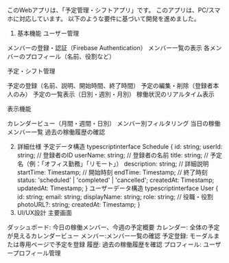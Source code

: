 このWebアプリは、「予定管理・シフトアプリ」です。
このアプリは、PC/スマホに対応しています。
以下のような要件に基づいて開発を進めました。

1. 基本機能
ユーザー管理

メンバーの登録・認証（Firebase Authentication）
メンバー一覧の表示
各メンバーのプロフィール（名前、役割など）

予定・シフト管理

予定の登録（名前、説明、開始時間、終了時間）
予定の編集・削除（登録者本人のみ）
予定の一覧表示（日別・週別・月別）
稼働状況のリアルタイム表示

表示機能

カレンダービュー（月間・週間・日別）
メンバー別フィルタリング
当日の稼働メンバー一覧
過去の稼働履歴の確認

2. 詳細仕様
予定データ構造
typescriptinterface Schedule {
  id: string;
  userId: string;          // 登録者のID
  userName: string;         // 登録者の名前
  title: string;            // 予定名（例：「オフィス勤務」「リモート」）
  description: string;      // 詳細説明
  startTime: Timestamp;     // 開始時刻
  endTime: Timestamp;       // 終了時刻
  status: 'scheduled' | 'completed' | 'cancelled';
  createdAt: Timestamp;
  updatedAt: Timestamp;
}
ユーザーデータ構造
typescriptinterface User {
  id: string;
  email: string;
  displayName: string;
  role: string;             // 役職・役割
  photoURL?: string;
  createdAt: Timestamp;
}
3. UI/UX設計
主要画面

ダッシュボード: 今日の稼働メンバー、今週の予定概要
カレンダー: 全体の予定が見えるカレンダービュー
メンバー:メンバー一覧の確認
予定登録: モーダルまたは専用ページで予定を登録
履歴: 過去の稼働履歴を確認
プロフィール: ユーザープロフィール管理
